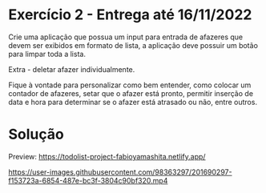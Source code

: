 # Exercício 2 - Entrega até 16/11/2022

Crie uma aplicação que possua um input para entrada de afazeres que devem ser exibidos em formato de lista, a aplicação deve possuir um botão para limpar toda a lista.

Extra - deletar afazer individualmente.

Fique à vontade para personalizar como bem entender, como colocar um contador de afazeres, setar que o afazer está pronto, permitir inserção de data e hora para determinar se o afazer está atrasado ou não, entre outros.

# Solução

Preview: https://todolist-project-fabioyamashita.netlify.app/

https://user-images.githubusercontent.com/98363297/201690297-f153723a-6854-487e-bc3f-3804c90bf320.mp4

